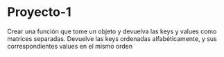 # Proyecto-1
Crear una función que tome un objeto y devuelva las keys y values como matrices separadas. Devuelve las keys ordenadas alfabéticamente, y sus correspondientes values en el mismo orden
